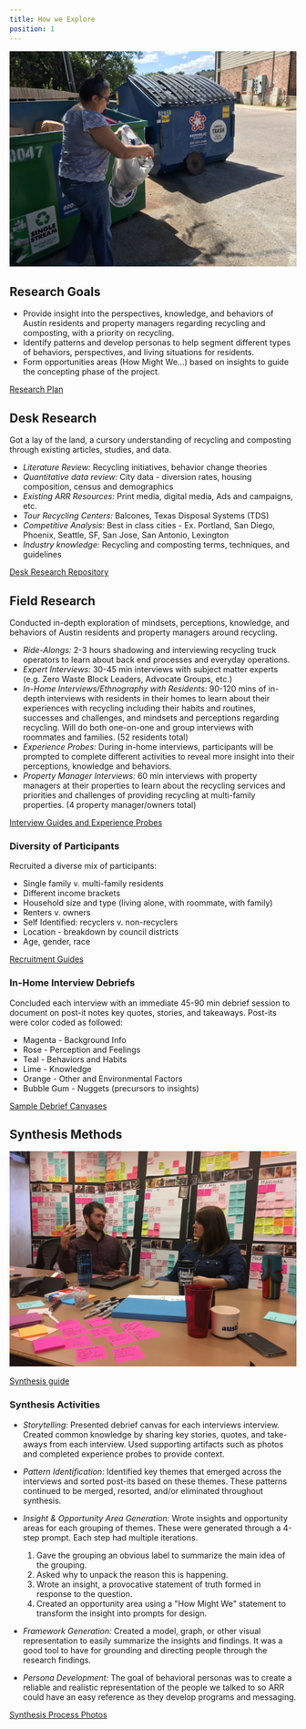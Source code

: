 ```yaml
---
title: How we Explore
position: 1
---
```


![Image of Research](/assets/img/projects/zero-waste/IMG_0459.JPG)

## Research Goals

* Provide insight into the perspectives, knowledge, and behaviors of Austin residents and property managers regarding recycling and composting, with a priority on recycling.
* Identify patterns and develop personas to help segment different types of behaviors, perspectives, and living situations for residents.
* Form opportunities areas (How Might We...) based on insights to guide the concepting phase of the project.

[Research Plan](https://docs.google.com/document/d/1ypJoEpigzw7-MDAyV4l63VLty6Kezx7DlkYLeZYqImA/edit?usp=sharing)

## Desk Research

Got a lay of the land, a cursory understanding of recycling and composting through existing articles, studies, and data.

* *Literature Review:* Recycling initiatives, behavior change theories
* *Quantitative data review:* City data - diversion rates, housing composition, census and demographics
* *Existing ARR Resources:* Print media, digital media, Ads and campaigns, etc.
* *Tour Recycling Centers:* Balcones, Texas Disposal Systems (TDS)
* *Competitive Analysis:* Best in class cities - Ex. Portland, San Diego, Phoenix, Seattle, SF, San Jose, San Antonio, Lexington
* *Industry knowledge:* Recycling and composting terms, techniques, and guidelines

[Desk Research Repository](https://airtable.com/shrG19VrtiCEQ0kPw)

## Field Research

Conducted in-depth exploration of mindsets, perceptions, knowledge, and behaviors of Austin residents and property managers around recycling.

* *Ride-Alongs:* 2-3 hours shadowing and interviewing recycling truck operators to learn about back end processes and everyday operations.
* *Expert Interviews:* 30-45 min interviews with subject matter experts (e.g. Zero Waste Block Leaders, Advocate Groups, etc.)
* *In-Home Interviews/Ethnography with Residents:* 90-120 mins of in-depth interviews with residents in their homes to learn about their experiences with recycling including their habits and routines, successes and challenges, and mindsets and perceptions regarding recycling. Will do both one-on-one and group interviews with roommates and families. (52 residents total)
* *Experience Probes:* During in-home interviews, participants will be prompted to complete different activities to reveal more insight into their perceptions, knowledge and behaviors.
* *Property Manager Interviews:* 60 min interviews with property managers at their properties to learn about the recycling services and priorities and challenges of providing recycling at multi-family properties. (4 property manager/owners total)

[Interview Guides and Experience Probes](https://drive.google.com/open?id=0B0ZCxe9t4WXDVVRtWnFwMkMwVms)

### Diversity of Participants

Recruited a diverse mix of participants:

* Single family v. multi-family residents
* Different income brackets
* Household size and type (living alone, with roommate, with family)
* Renters v. owners
* Self Identified: recyclers v. non-recyclers
* Location - breakdown by council districts
* Age, gender, race

[Recruitment Guides](https://drive.google.com/open?id=0B0ZCxe9t4WXDUVEtWnJRNG1ldGc)

### In-Home Interview Debriefs

Concluded each interview with an immediate 45-90 min debrief session to document on post-it notes key quotes, stories, and takeaways. Post-its were color coded as followed:

* Magenta - Background Info
* Rose - Perception and Feelings
* Teal - Behaviors and Habits
* Lime - Knowledge
* Orange - Other and Environmental Factors
* Bubble Gum - Nuggets (precursors to insights)

[Sample Debrief Canvases](https://drive.google.com/drive/folders/0B1h7yUJL74THSnRaQkdnSkk2QlE?usp=sharing)

## Synthesis Methods

![image of synthesis](/assets/img/projects/zero-waste/memi_tom_synthesis.JPG)

[Synthesis guide](https://drive.google.com/drive/folders/0B0ZCxe9t4WXDTGRCOHRrNjNuZ2s?usp=sharing)

### Synthesis Activities

* *Storytelling:* Presented debrief canvas for each interviews interview. Created common knowledge by sharing key stories, quotes, and take-aways from each interview. Used supporting artifacts such as photos and completed experience probes to provide context.
* *Pattern Identification:* Identified key themes that emerged across the interviews and sorted post-its based on these themes. These patterns continued to be merged, resorted, and/or eliminated throughout synthesis.
* *Insight & Opportunity Area Generation:* Wrote insights and opportunity areas for each grouping of themes. These were generated through a 4-step prompt. Each step had multiple iterations.

  1. Gave the grouping an obvious label to summarize the main idea of the grouping.
  2. Asked why to unpack the reason this is happening.
  3. Wrote an insight, a provocative statement of truth formed in response to the question.
  4. Created an opportunity area using a "How Might We" statement to transform the insight into prompts for design.

* *Framework Generation:* Created a model, graph, or other visual representation to easily summarize the insights and findings. It was a good tool to have for grounding and directing people through the research findings.
* *Persona Development:* The goal of behavioral personas was to create a reliable and realistic representation of the people we talked to so ARR could have an easy reference as they develop programs and messaging.

[Synthesis Process Photos](https://drive.google.com/open?id=0B0ZCxe9t4WXDSmhoUUdUdlQ3S1k)
